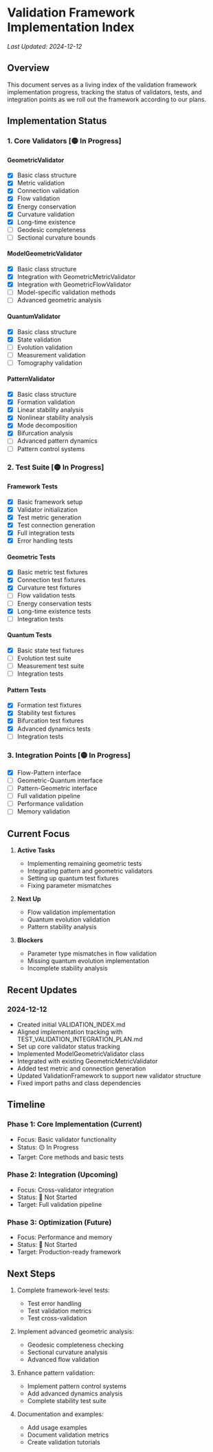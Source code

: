 # Validation Framework Implementation Index

*Last Updated: 2024-12-12*

## Overview

This document serves as a living index of the validation framework implementation progress, tracking the status of validators, tests, and integration points as we roll out the framework according to our plans.

## Implementation Status

### 1. Core Validators [🟡 In Progress]

#### GeometricValidator
- [x] Basic class structure
- [x] Metric validation
- [x] Connection validation
- [x] Flow validation
- [x] Energy conservation
- [x] Curvature validation
- [x] Long-time existence
- [ ] Geodesic completeness
- [ ] Sectional curvature bounds

#### ModelGeometricValidator
- [x] Basic class structure
- [x] Integration with GeometricMetricValidator
- [x] Integration with GeometricFlowValidator
- [ ] Model-specific validation methods
- [ ] Advanced geometric analysis

#### QuantumValidator
- [x] Basic class structure
- [x] State validation
- [ ] Evolution validation
- [ ] Measurement validation
- [ ] Tomography validation

#### PatternValidator
- [x] Basic class structure
- [x] Formation validation
- [x] Linear stability analysis
- [x] Nonlinear stability analysis
- [x] Mode decomposition
- [x] Bifurcation analysis
- [ ] Advanced pattern dynamics
- [ ] Pattern control systems

### 2. Test Suite [🟡 In Progress]

#### Framework Tests
- [x] Basic framework setup
- [x] Validator initialization
- [x] Test metric generation
- [x] Test connection generation
- [x] Full integration tests
- [x] Error handling tests

#### Geometric Tests
- [x] Basic metric test fixtures
- [x] Connection test fixtures
- [x] Curvature test fixtures
- [ ] Flow validation tests
- [ ] Energy conservation tests
- [x] Long-time existence tests
- [ ] Integration tests

#### Quantum Tests
- [x] Basic state test fixtures
- [ ] Evolution test suite
- [ ] Measurement test suite
- [ ] Integration tests

#### Pattern Tests
- [x] Formation test fixtures
- [x] Stability test fixtures
- [x] Bifurcation test fixtures
- [x] Advanced dynamics tests
- [ ] Integration tests

### 3. Integration Points [🟡 In Progress]

- [x] Flow-Pattern interface
- [ ] Geometric-Quantum interface
- [ ] Pattern-Geometric interface
- [ ] Full validation pipeline
- [ ] Performance validation
- [ ] Memory validation

## Current Focus

1. **Active Tasks**
   - Implementing remaining geometric tests
   - Integrating pattern and geometric validators
   - Setting up quantum test fixtures
   - Fixing parameter mismatches

2. **Next Up**
   - Flow validation implementation
   - Quantum evolution validation
   - Pattern stability analysis

3. **Blockers**
   - Parameter type mismatches in flow validation
   - Missing quantum evolution implementation
   - Incomplete stability analysis

## Recent Updates

### 2024-12-12
- Created initial VALIDATION_INDEX.md
- Aligned implementation tracking with TEST_VALIDATION_INTEGRATION_PLAN.md
- Set up core validator status tracking
- Implemented ModelGeometricValidator class
- Integrated with existing GeometricMetricValidator
- Added test metric and connection generation
- Updated ValidationFramework to support new validator structure
- Fixed import paths and class dependencies

## Timeline

### Phase 1: Core Implementation (Current)
- Focus: Basic validator functionality
- Status: 🟡 In Progress
- Target: Core methods and basic tests

### Phase 2: Integration (Upcoming)
- Focus: Cross-validator integration
- Status: 🔴 Not Started
- Target: Full validation pipeline

### Phase 3: Optimization (Future)
- Focus: Performance and memory
- Status: 🔴 Not Started
- Target: Production-ready framework

## Next Steps

1. Complete framework-level tests:
   - Test error handling
   - Test validation metrics
   - Test cross-validation

2. Implement advanced geometric analysis:
   - Geodesic completeness checking
   - Sectional curvature analysis
   - Advanced flow validation

3. Enhance pattern validation:
   - Implement pattern control systems
   - Add advanced dynamics analysis
   - Complete stability test suite

4. Documentation and examples:
   - Add usage examples
   - Document validation metrics
   - Create validation tutorials
